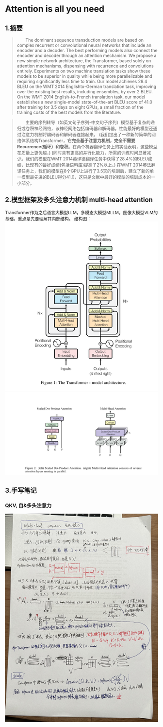 # Attention is all you need

## 1.摘要

>&#160; &#160; &#160; &#160;The dominant sequence transduction models are based on complex recurrent or convolutional neural networks that include
> an encoder and a decoder. The best performing models also connect the encoder and decoder through an attention mechanism. 
> We propose a new simple network architecture, the Transformer, based solely on attention mechanisms, dispensing with recurrence
> and convolutions entirely. Experiments on two machine translation tasks show these models to be superior in quality while being 
> more parallelizable and requiring significantly less time to train. Our model achieves 28.4 BLEU on the WMT 2014 Englishto-German 
> translation task, improving over the existing best results, including ensembles, by over 2 BLEU. On the WMT 2014 English-to-French 
> translation task, our model establishes a new single-model state-of-the-art BLEU score of 41.0 
> after training for 3.5 days on eight GPUs, a small fraction of the training costs of the best models from the literature.


>&#160; &#160; &#160; &#160;主要的序列转导（如英文句子序列-中文句子序列）模型基于复杂的递归或卷积神经网络，该神经网络包括编码器和解码器。性能最好的模型还通过注意力机制将编码器和解码器连接起来。
(我们提出了一种新的简单的网络体系结构Transformer，**它完全基于注意力机制，完全不需要Recurrence&#40;循环）和卷积**。在两个机器翻译任务上的实验表明，这些模型在质量上更优越，)
(同时具有更高的并行化能力，所需的训练时间显著减少。我们的模型在WMT 2014英译德翻译任务中获得了28.4%的BLEU成绩，比现有的最好成绩&#40;包括语料库&#41;提高了2%以上。)
在WMT 2014英法翻译任务上，我们的模型在8个GPU上进行了3.5天的培训后，建立了新的单一模型最先进的BLEU得分41.0，这只是文献中最好的模型的培训成本的一小部分。

## 2.模型框架及多头注意力机制 multi-head attention

Transformer作为之后语言大模型LLM，多模态大模型MLLM，图像大模型VLM的基础，重点是先要理解其内部结构。
结构图：
![transformer.jpg](..%2F..%2F%E7%94%A8%E5%88%B0%E7%9A%84%E5%9B%BE%E7%89%87%2Ftransformer1.jpg)
![transformer.jpg](..%2F..%2F%E7%94%A8%E5%88%B0%E7%9A%84%E5%9B%BE%E7%89%87%2Ftransformer2.jpg)

## 3.手写笔记
### QKV, 自&多头注意力
![Transformer手稿.jpg](..%2F..%2F%E7%94%A8%E5%88%B0%E7%9A%84%E5%9B%BE%E7%89%87%2FTransformer%E6%89%8B%E7%A8%BF.jpg)


<style>
    img[alt="Transformer手稿"]{
        width:1000px;
    }
</style>

